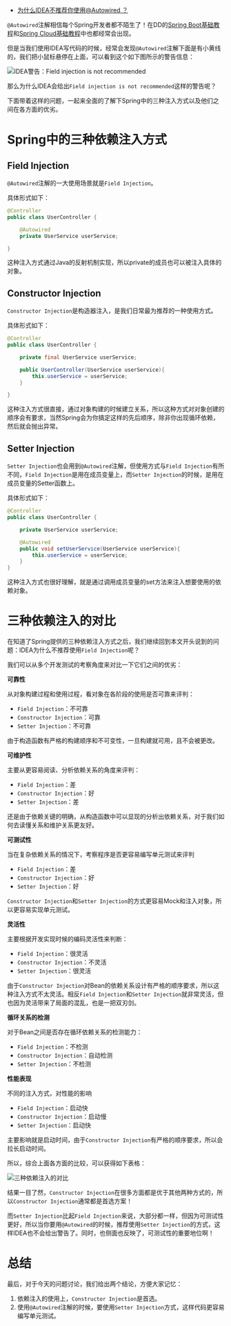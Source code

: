 - [为什么IDEA不推荐你使用@Autowired ？](https://www.cnblogs.com/didispace/p/15512243.html)

`@Autowired`注解相信每个Spring开发者都不陌生了！在DD的[Spring Boot基础教程](https://blog.didispace.com/spring-boot-learning-2x/)和[Spring Cloud基础教程](https://blog.didispace.com/spring-cloud-learning/)中也都经常会出现。

但是当我们使用IDEA写代码的时候，经常会发现`@Autowired`注解下面是有小黄线的，我们把小鼠标悬停在上面，可以看到这个如下图所示的警告信息：

![IDEA警告：Field injection is not recommended](https://img2020.cnblogs.com/other/626506/202111/626506-20211105110458941-1965520921.png)

那么为什么IDEA会给出`Field injection is not recommended`这样的警告呢？

下面带着这样的问题，一起来全面的了解下Spring中的三种注入方式以及他们之间在各方面的优劣。

# Spring中的三种依赖注入方式

## Field Injection

`@Autowired`注解的一大使用场景就是`Field Injection`。

具体形式如下：

```java
@Controller
public class UserController {

    @Autowired
    private UserService userService;

}
```

这种注入方式通过Java的反射机制实现，所以private的成员也可以被注入具体的对象。

## Constructor Injection

`Constructor Injection`是构造器注入，是我们日常最为推荐的一种使用方式。

具体形式如下：

```java
@Controller
public class UserController {

    private final UserService userService;

    public UserController(UserService userService){
        this.userService = userService;
    }

}
```

这种注入方式很直接，通过对象构建的时候建立关系，所以这种方式对对象创建的顺序会有要求，当然Spring会为你搞定这样的先后顺序，除非你出现循环依赖，然后就会抛出异常。

## Setter Injection

`Setter Injection`也会用到`@Autowired`注解，但使用方式与`Field Injection`有所不同，`Field Injection`是用在成员变量上，而`Setter Injection`的时候，是用在成员变量的Setter函数上。

具体形式如下：

```java
@Controller
public class UserController {

    private UserService userService;

    @Autowired
    public void setUserService(UserService userService){
        this.userService = userService;
    }
}
```

这种注入方式也很好理解，就是通过调用成员变量的set方法来注入想要使用的依赖对象。

# 三种依赖注入的对比

在知道了Spring提供的三种依赖注入方式之后，我们继续回到本文开头说到的问题：IDEA为什么不推荐使用`Field Injection`呢？

我们可以从多个开发测试的考察角度来对比一下它们之间的优劣：

**可靠性**

从对象构建过程和使用过程，看对象在各阶段的使用是否可靠来评判：

- `Field Injection`：不可靠
- `Constructor Injection`：可靠
- `Setter Injection`：不可靠

由于构造函数有严格的构建顺序和不可变性，一旦构建就可用，且不会被更改。

**可维护性**

主要从更容易阅读、分析依赖关系的角度来评判：

- `Field Injection`：差
- `Constructor Injection`：好
- `Setter Injection`：差

还是由于依赖关键的明确，从构造函数中可以显现的分析出依赖关系，对于我们如何去读懂关系和维护关系更友好。

**可测试性**

当在复杂依赖关系的情况下，考察程序是否更容易编写单元测试来评判

- `Field Injection`：差
- `Constructor Injection`：好
- `Setter Injection`：好

`Constructor Injection`和`Setter Injection`的方式更容易Mock和注入对象，所以更容易实现单元测试。

**灵活性**

主要根据开发实现时候的编码灵活性来判断：

- `Field Injection`：很灵活
- `Constructor Injection`：不灵活
- `Setter Injection`：很灵活

由于`Constructor Injection`对Bean的依赖关系设计有严格的顺序要求，所以这种注入方式不太灵活。相反`Field Injection`和`Setter Injection`就非常灵活，但也因为灵活带来了局面的混乱，也是一把双刃剑。

**循环关系的检测**

对于Bean之间是否存在循环依赖关系的检测能力：

- `Field Injection`：不检测
- `Constructor Injection`：自动检测
- `Setter Injection`：不检测

**性能表现**

不同的注入方式，对性能的影响

- `Field Injection`：启动快
- `Constructor Injection`：启动慢
- `Setter Injection`：启动快

主要影响就是启动时间，由于`Constructor Injection`有严格的顺序要求，所以会拉长启动时间。

所以，综合上面各方面的比较，可以获得如下表格：

![三种依赖注入的对比](https://img2020.cnblogs.com/other/626506/202111/626506-20211105110459214-39403668.png)

结果一目了然，`Constructor Injection`在很多方面都是优于其他两种方式的，所以`Constructor Injection`通常都是首选方案！

而`Setter Injection`比起`Field Injection`来说，大部分都一样，但因为可测试性更好，所以当你要用`@Autowired`的时候，推荐使用`Setter Injection`的方式，这样IDEA也不会给出警告了。同时，也侧面也反映了，可测试性的重要地位啊！

# 总结

最后，对于今天的问题讨论，我们给出两个结论，方便大家记忆：

1. 依赖注入的使用上，`Constructor Injection`是首选。
2. 使用`@Autowired`注解的时候，要使用`Setter Injection`方式，这样代码更容易编写单元测试。